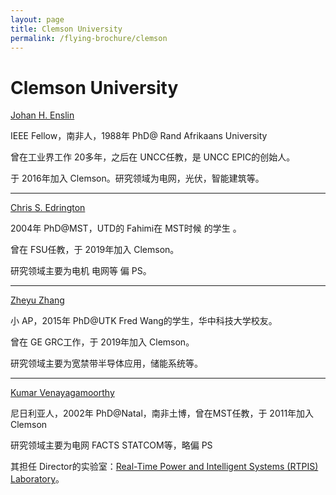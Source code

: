 ```yaml
---
layout: page
title: Clemson University
permalink: /flying-brochure/clemson
---
```

# Clemson University

[Johan H. Enslin](https://www.clemson.edu/cecas/departments/ece/faculty_staff/faculty/jenslin.html)

IEEE Fellow，南非人，1988年 PhD@ Rand Afrikaans University

曾在工业界工作 20多年，之后在 UNCC任教，是 UNCC EPIC的创始人。

于 2016年加入 Clemson。研究领域为电网，光伏，智能建筑等。

---

[Chris S. Edrington](https://www.clemson.edu/cecas/departments/ece/faculty_staff/faculty/cedrington.html)

2004年 PhD@MST，UTD的 Fahimi在 MST时候 的学生 。

曾在 FSU任教，于 2019年加入 Clemson。

研究领域主要为电机 电网等 偏 PS。

---

[Zheyu Zhang](https://www.clemson.edu/cecas/departments/ece/faculty_staff/faculty/zzhang.html)

小 AP，2015年 PhD@UTK Fred Wang的学生，华中科技大学校友。

曾在 GE GRC工作，于 2019年加入 Clemson。

研究领域主要为宽禁带半导体应用，储能系统等。

---

[Kumar Venayagamoorthy](http://gvenaya.people.clemson.edu/index.php)

尼日利亚人，2002年 PhD@Natal，南非土博，曾在MST任教，于 2011年加入 Clemson

研究领域主要为电网 FACTS STATCOM等，略偏 PS

其担任 Director的实验室：[Real-Time Power and Intelligent Systems (RTPIS) Laboratory](http://rtpis.org/)。
